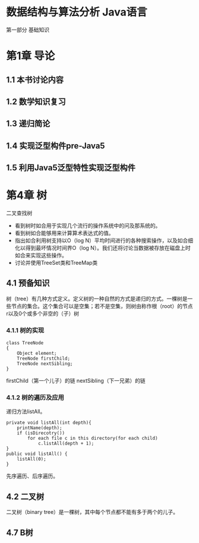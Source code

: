 # 数据结构与算法分析 Java语言 #

第一部分 基础知识

# 第1章 导论 #

## 1.1 本书讨论内容 ##

## 1.2 数学知识复习 ##

## 1.3 递归简论 ##

## 1.4 实现泛型构件pre-Java5 ##

## 1.5 利用Java5泛型特性实现泛型构件 ##

# 第4章 树 #

二叉查找树

* 看到树时如合用于实现几个流行的操作系统中的问及那系统的。
* 看到树如合能够用来计算算术表达式的值。
* 指出如合利用树支持以O（log N）平均时间进行的各种搜索操作，以及如合细化以得到最坏情况时间界O（log N）。我们还将讨论当数据被存放在磁盘上时如合来实现这些操作。
* 讨论并使用TreeSet类和TreeMap类

## 4.1 预备知识 ##

树（tree）有几种方式定义。定义树的一种自然的方式是递归的方式。一棵树是一些节点的集合。这个集合可以是空集；若不是空集，则树由称作根（root）的节点r以及0个或多个非空的（子）树

### 4.1.1 树的实现 ###

	class TreeNode
	{
		Object element;
		TreeNode firstChild;
		TreeNode nextSibling;
	}

firstChild（第一个儿子）的链
nextSibling（下一兄弟）的链

### 4.1.2 树的遍历及应用 ###

递归方法listAll。

	private void listAll(int depth){
		printName(depth);
		if (isDirecotry())
			for each file c in this directory(for each child)
				c.listAll(depth + 1);
	}
	public void listAll() {
		listAll(0);
	}


先序遍历、后序遍历。

## 4.2 二叉树 ##

二叉树（binary tree）是一棵树，其中每个节点都不能有多于两个的儿子。




## 4.7 B树 ##